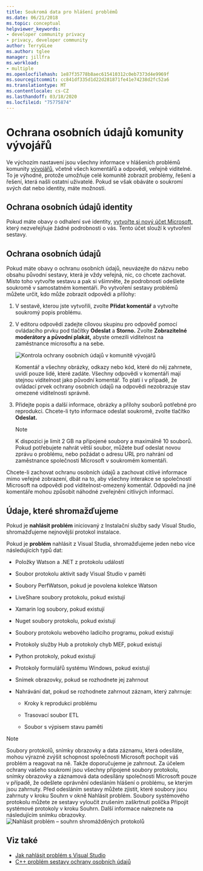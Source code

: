 ```yaml
---
title: Soukromá data pro hlášení problémů
ms.date: 06/21/2018
ms.topic: conceptual
helpviewer_keywords:
- developer community privacy
- privacy, developer community
author: TerryGLee
ms.author: tglee
manager: jillfra
ms.workload:
- multiple
ms.openlocfilehash: 1e87f35778b8aec615410312c0eb7373d4e9969f
ms.sourcegitcommit: cc841df335d1d22d281871fe41e74238d2fc52a6
ms.translationtype: MT
ms.contentlocale: cs-CZ
ms.lasthandoff: 03/18/2020
ms.locfileid: "75775874"
---
```

# <a name="developer-community-data-privacy"></a>Ochrana osobních údajů komunity vývojářů

Ve výchozím nastavení jsou všechny informace v hlášeních problémů komunity [vývojářů](https://developercommunity.visualstudio.com/), včetně všech komentářů a odpovědí, veřejně viditelné. To je výhodné, protože umožňuje celé komunitě zobrazit problémy, řešení a řešení, která našli ostatní uživatelé. Pokud se však obáváte o soukromí svých dat nebo identity, máte možnosti.

## <a name="identity-privacy"></a>Ochrana osobních údajů identity

Pokud máte obavy o odhalení své identity, [vytvořte si nový účet Microsoft,](https://signup.live.com/) který nezveřejňuje žádné podrobnosti o vás. Tento účet slouží k vytvoření sestavy.

## <a name="data-privacy"></a>Ochrana osobních údajů

Pokud máte obavy o ochranu osobních údajů, neuvázejte do názvu nebo obsahu původní sestavy, která je vždy veřejná, nic, co chcete zachovat. Místo toho vytvořte sestavu a pak si všimněte, že podrobnosti odešlete soukromě v samostatném komentáři. Po vytvoření sestavy problémů můžete určit, kdo může zobrazit odpovědi a přílohy:

1. V sestavě, kterou jste vytvořili, zvolte **Přidat komentář** a vytvořte soukromý popis problému.

2. V editoru odpovědí zadejte cílovou skupinu pro odpověď pomocí ovládacího prvku pod tlačítky **Odeslat** a **Storno.** Zvolte **Zobrazitelné moderátory a původní plakát,** abyste omezili viditelnost na zaměstnance microsoftu a na sebe.

   ![Kontrola ochrany osobních údajů v komunitě vývojářů](media/developer-community-privacy-control.png)

   Komentář a všechny obrázky, odkazy nebo kód, které do něj zahrnete, uvidí pouze lidé, které zadáte. Všechny odpovědi v komentáři mají stejnou viditelnost jako původní komentář. To platí i v případě, že ovládací prvek ochrany osobních údajů na odpovědi nezobrazuje stav omezené viditelnosti správně.

3. Přidejte popis a další informace, obrázky a přílohy souborů potřebné pro reprodukci. Chcete-li tyto informace odeslat soukromě, zvolte tlačítko **Odeslat.**

   > [!NOTE]
   > K dispozici je limit 2 GB na připojené soubory a maximálně 10 souborů. Pokud potřebujete nahrát větší soubor, můžete buď odeslat novou zprávu o problému, nebo požádat o adresu URL pro nahrání od zaměstnance společnosti Microsoft v soukromém komentáři.

Chcete-li zachovat ochranu osobních údajů a zachovat citlivé informace mimo veřejné zobrazení, dbát na to, aby všechny interakce se společností Microsoft na odpovědi pod viditelnost-omezený komentář. Odpovědi na jiné komentáře mohou způsobit náhodné zveřejnění citlivých informací.

## <a name="data-we-collect"></a>Údaje, které shromažďujeme

Pokud je **nahlásit problém** iniciovaný z Instalační služby sady Visual Studio, shromažďujeme nejnovější protokol instalace.

Pokud je **problém** nahlásit z Visual Studia, shromažďujeme jeden nebo více následujících typů dat:

- Položky Watson a .NET z protokolu událostí

- Soubor protokolu aktivit sady Visual Studio v paměti

- Soubory PerfWatson, pokud je povolena kolekce Watson

- LiveShare soubory protokolu, pokud existují

- Xamarin log soubory, pokud existují

- Nuget soubory protokolu, pokud existují

- Soubory protokolu webového ladicího programu, pokud existují

- Protokoly služby Hub a protokoly chyb MEF, pokud existují

- Python protokoly, pokud existují

- Protokoly formulářů systému Windows, pokud existují

- Snímek obrazovky, pokud se rozhodnete jej zahrnout

- Nahrávání dat, pokud se rozhodnete zahrnout záznam, který zahrnuje:

  - Kroky k reprodukci problému

  - Trasovací soubor ETL

  - Soubor s výpisem stavu paměti

> [!NOTE]
> Soubory protokolů, snímky obrazovky a data záznamu, která odesíláte, mohou výrazně zvýšit schopnost společnosti Microsoft pochopit váš problém a reagovat na ně.  Takže doporučujeme je zahrnout. Za účelem ochrany vašeho soukromí jsou všechny připojené soubory protokolu, snímky obrazovky a záznamová data odesílány společnosti Microsoft pouze v případě, že odešlete oprávnění odesláním hlášení o problému, se kterým jsou zahrnuty. Před odesláním sestavy můžete zjistit, které soubory jsou zahrnuty v kroku Souhrn v okně Nahlásit problém. Soubory systémového protokolu můžete ze sestavy vyloučit zrušením zaškrtnutí políčka Připojit systémové protokoly v kroku Souhrn. Další informace naleznete na následujícím snímku obrazovky. 
  > ![Nahlásit problém – souhrn shromážděných protokolů](media/report-a-problem-logs-collected.png)


## <a name="see-also"></a>Viz také

- [Jak nahlásit problém s Visual Studio](how-to-report-a-problem-with-visual-studio.md)
- [C++ problém sestavy ochrany osobních údajů](/cpp/how-to-report-a-problem-with-the-visual-cpp-toolset#reports-and-privacy)
